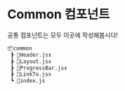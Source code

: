 # Common 컴포넌트

공통 컴포넌트는 모두 이곳에 작성해봅시다!

```bash
📦common
 ┣ 📜Header.jsx
 ┣ 📜Layout.jsx
 ┣ 📜ProgressBar.jsx
 ┣ 📜LinkTo.jsx
 ┗ 📜index.js
```
